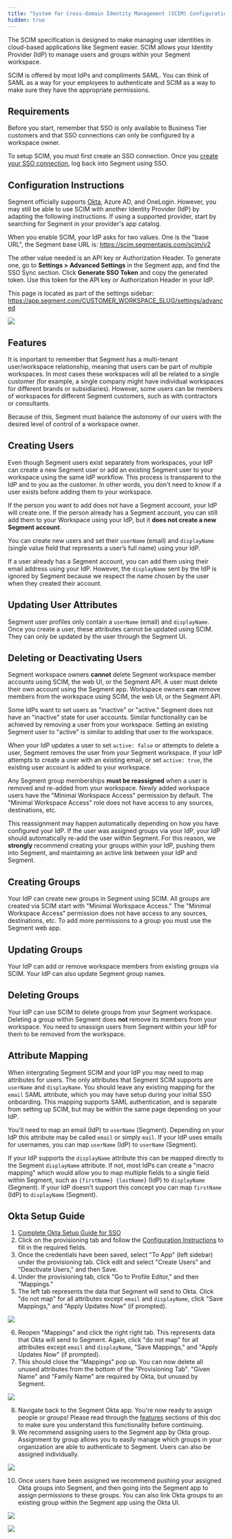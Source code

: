```yaml
---
title: "System for Cross-domain Identity Management (SCIM) Configuration Guide"
hidden: true
---
```


The SCIM specification is designed to make managing user identities in cloud-based applications like Segment easier. SCIM allows your Identity Provider (IdP) to manage users and groups within your Segment workspace.

SCIM is offered by most IdPs and compliments SAML. You can think of SAML as a way for your employees to authenticate and SCIM as a way to make sure they have the appropriate permissions.

## Requirements

Before you start, remember that SSO is only available to Business Tier customers and that SSO connections can only be configured by a workspace owner.

To setup SCIM, you must first create an SSO connection. Once you [create your SSO connection](https://segment.com/docs/segment-app/iam/sso/), log back into Segment using SSO.

## Configuration Instructions

Segment officially supports [Okta](#okta-setup-guide), Azure AD, and OneLogin. However, you may still be able to use SCIM with another Identity Provider (IdP) by adapting the following instructions. If using a supported provider, start by searching for Segment in your provider's app catalog.

When you enable SCIM, your IdP asks for two values. One is the "base URL", the Segment base URL is: https://scim.segmentapis.com/scim/v2

The other value needed is an API key or Authorization Header. To generate one, go to **Settings > Advanced Settings** in the Segment app, and find the SSO Sync section. Click **Generate SSO Token** and copy the generated token. Use this token for the API key or Authorization Header in your IdP.

This page is located as part of the settings sidebar: https://app.segment.com/CUSTOMER_WORKSPACE_SLUG/settings/advanced

![](images/asset_generate_scim_token.png)

## Features

It is important to remember that Segment has a multi-tenant user/workspace relationship, meaning that users can be part of multiple workspaces. In most cases these workspaces will all be related to a single customer (for example, a single company might have individual workspaces for different brands or subsidiaries). However, some users can be members of workspaces for different Segment customers, such as with contractors or consultants.

Because of this, Segment must balance the autonomy of our users with the desired level of control of a workspace owner.

## Creating Users

Even though Segment users exist separately from workspaces, your IdP can create a new Segment user or add an existing Segment user to your workspace using the same IdP workflow. This process is transparent to the IdP and to you as the customer. In other words, you don't need to know if a user exists before adding them to your workspace.

If the person you want to add does not have a Segment account, your IdP will create one. If the person already has a Segment account, you can still add them to your Workspace using your IdP, but it **does not create a new Segment account**.

You can create new users and set their `userName` (email) and `displayName` (single value field that represents a user’s full name) using your IdP.

If a user already has a Segment account, you can add them using their email address using your IdP. However, the `displayName` sent by the IdP is ignored by Segment because we respect the name chosen by the user when they created their account.

## Updating User Attributes

Segment user profiles only contain a `userName` (email) and `displayName`. Once you create a user, these attributes cannot be updated using SCIM. They can only be updated by the user through the Segment UI.

## Deleting or Deactivating Users

Segment workspace owners **cannot** delete Segment workspace member accounts using SCIM, the web UI, or the Segment API. A user must delete their own account using the Segment app. Workspace owners **can** remove members from the workspace using SCIM, the web UI, or the Segment API.

Some IdPs want to set users as "inactive" or "active." Segment does not have an "inactive" state for user accounts. Similar functionality can be achieved by removing a user from your workspace. Setting an existing Segment user to "active" is similar to adding that user to the workspace.

When your IdP updates a user to set `active: false` or attempts to delete a user, Segment removes the user from your Segment workspace. If your IdP attempts to create a user with an existing email, or set `active: true`, the existing user account is added to your workspace.

Any Segment group memberships **must be reassigned** when a user is removed and re-added from your workspace. Newly added workspace users have the "Minimal Workspace Access" permission by default. The "Minimal Workspace Access" role does not have access to any sources, destinations, etc.

This reassignment may happen automatically depending on how you have configured your IdP. If the user was assigned groups via your IdP, your IdP should automatically re-add the user within Segment. For this reason, we **strongly** recommend creating your groups within your IdP, pushing them into Segment, and maintaining an active link between your IdP and Segment.

## Creating Groups

Your IdP can create new groups in Segment using SCIM. All groups are created via SCIM start with "Minimal Workspace Access." The "Minimal Workspace Access" permission does not have access to any sources, destinations, etc. To add more permissions to a group you must use the Segment web app.

## Updating Groups

Your IdP can add or remove workspace members from existing groups via SCIM. Your IdP can also update Segment group names.

## Deleting Groups

Your IdP can use SCIM to delete groups from your Segment workspace. Deleting a group within Segment does **not** remove its members from your workspace. You need to unassign users from Segment within your IdP for them to be removed from the workspace.

## Attribute Mapping

When intergrating Segment SCIM and your IdP you may need to map attributes for users. The only attributes that Segment SCIM supports are `userName` and `displayName`. You should leave any existing mapping for the `email` SAML attribute, which you may have setup during your initial SSO onboarding. This mapping supports SAML authentication, and is separate from setting up SCIM, but may be within the same page depending on your IdP.

You'll need to map an email (IdP) to `userName` (Segment). Depending on your IdP this attribute may be called `email` or simply `mail`. If your IdP uses emails for usernames, you can map `userName` (IdP) to `userName` (Segment).

If your IdP supports the `displayName` attribute this can be mapped directly to the Segment `displayName` attribute. If not, most IdPs can create a "macro mapping" which would allow you to map multiple fields to a single field within Segment, such as `{firstName} {lastName}` (IdP) to `displayName` (Segment). If your IdP doesn't support this concept you can map `firstName` (IdP) to `displayName` (Segment).

## Okta Setup Guide

1. [Complete Okta Setup Guide for SSO](https://saml-doc.okta.com/SAML_Docs/How-to-Configure-SAML-2.0-for-Segment.html?baseAdminUrl=https://segment-admin.oktapreview.com&app=segment&instanceId=0oata15py1n3kQUo50h7)
2. Click on the provisioning tab and follow the [Configuration Instructions](#configuration-instructions) to fill in the required fields.
3. Once the credentials have been saved, select "To App" (left sidebar) under the provisioning tab. Click edit and select "Create Users" and "Deactivate Users," and then Save.
4. Under the provisioning tab, click "Go to Profile Editor," and then "Mappings."
5. The left tab represents the data that Segment will send to Okta. Click "do not map" for all attributes except `email` and `displayName`, click "Save Mappings," and "Apply Updates Now" (if prompted).

![](images/scim_attribute_mappings.png)

6. Reopen "Mappings" and click the right right tab. This represents data that Okta will send to Segment. Again, click "do not map" for all attributes except `email` and `displayName`, "Save Mappings," and "Apply Updates Now" (if prompted).
7. This should close the "Mappings" pop up. You can now delete all unused attributes from the bottom of the "Provisioning Tab". "Given Name" and "Family Name" are required by Okta, but unused by Segment.

![](images/scim_delete_attributes.png)

8. Navigate back to the Segment Okta app. You're now ready to assign people or groups! Please read through the [features](#features) sections of this doc to make sure you understand this functionality before continuing.
9. We recommend assigning users to the Segment app by Okta group. Assignment by group allows you to easily manage which groups in your organization are able to authenticate to Segment. Users can also be assigned individually.

![](images/scim_assignments.png)

10. Once users have been assigned we recommend pushing your assigned Okta groups into Segment, and then going into the Segment app to assign permissions to these groups. You can also link Okta groups to an existing group within the Segment app using the Okta UI.

![](images/scim_group_push.png)

![](images/scim_edit_groups.png)
